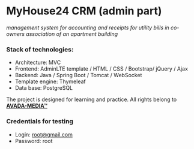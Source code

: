 # MyHouse24 CRM (admin part)

_management system for accounting and receipts for utility bills in co-owners association of an apartment building_

### Stack of technologies:

* Architecture: MVC
* Frontend: AdminLTE template / HTML / CSS / Bootstrap/ jQuery / Ajax
* Backend: Java / Spring Boot / Tomcat / WebSocket
* Template engine: Thymeleaf
* Data base: PostgreSQL

The project is designed for learning and practice. All rights belong to <a href="https://avada-media.ua/"><strong>
AVADA-MEDIA™</strong></a>

### Credentials for testing

* Login: root@gmail.com
* Password: root
